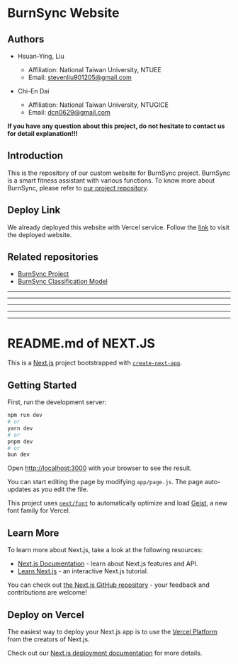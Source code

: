 # BurnSync Website
## Authors
* Hsuan-Ying, Liu 
    * Affiliation: National Taiwan University, NTUEE
    * Email: stevenliu901205@gmail.com
    
* Chi-En Dai
    * Affiliation: National Taiwan University, NTUGICE
    * Email: dcn0629@gmail.com

**If you have any question about this project, do not hesitate to contact us for detail explanation!!!**

## Introduction
This is the repository of our custom website for BurnSync project. BurnSync is a smart fitness assistant with various functions. To know more about BurnSync, please refer to [our project repository](https://github.com/lsy1205/BurnSync.git).

## Deploy Link
We already deployed this website with Vercel service. Follow the [link](https://burn-sync-website.vercel.app/sign-in) to visit the deployed website.  

## Related repositories
* [BurnSync Project](https://github.com/lsy1205/BurnSync.git)
* [BurnSync Classification Model](https://huggingface.co/spaces/AIOT12345/IMU_CLASSIFY)

---
---
---
---
---  
# README.md of NEXT.JS
This is a [Next.js](https://nextjs.org) project bootstrapped with [`create-next-app`](https://github.com/vercel/next.js/tree/canary/packages/create-next-app).

## Getting Started

First, run the development server:

```bash
npm run dev
# or
yarn dev
# or
pnpm dev
# or
bun dev
```

Open [http://localhost:3000](http://localhost:3000) with your browser to see the result.

You can start editing the page by modifying `app/page.js`. The page auto-updates as you edit the file.

This project uses [`next/font`](https://nextjs.org/docs/app/building-your-application/optimizing/fonts) to automatically optimize and load [Geist](https://vercel.com/font), a new font family for Vercel.

## Learn More

To learn more about Next.js, take a look at the following resources:

- [Next.js Documentation](https://nextjs.org/docs) - learn about Next.js features and API.
- [Learn Next.js](https://nextjs.org/learn) - an interactive Next.js tutorial.

You can check out [the Next.js GitHub repository](https://github.com/vercel/next.js) - your feedback and contributions are welcome!

## Deploy on Vercel

The easiest way to deploy your Next.js app is to use the [Vercel Platform](https://vercel.com/new?utm_medium=default-template&filter=next.js&utm_source=create-next-app&utm_campaign=create-next-app-readme) from the creators of Next.js.

Check out our [Next.js deployment documentation](https://nextjs.org/docs/app/building-your-application/deploying) for more details.
